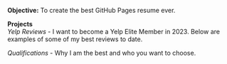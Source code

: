 **Objective:** To create the best GitHub Pages resume ever.

**Projects**  
*Yelp Reviews* - I want to become a Yelp Elite Member in 2023. Below are examples of some of my best reviews to date.

*Qualifications* - Why I am the best and who you want to choose.

